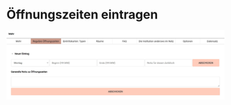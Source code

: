# Öffnungszeiten eintragen

![Öffnungszeiten](../../assets/musdb/museum/museuminfo_openinghours.jpg "Erfassen von Öffnungszeiten")
